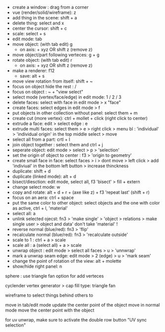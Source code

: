 - create a window : drag from a corner
- vue (render/solid/wireframe): z
- add thing in the scene: shift + a
- delete thing: select and x
- center the cursor: shift + c
- scale: select + s
- edit mode: tab
- move object: (with tab edit) g
    - on axis: + xyz OR shift z (remove z)
- move object/part following verteces: g + g
- rotate object: (with tab edit) r
    - on axis: + xyz OR shift z (remove z)
- make a renderer: f12
    - save: alt + s
- move view rotation from itself: shift + ~
- focus on object hide the rest : /
- focus on object : ~ + "view select"
- select mode (vertex/face/edge) in edit mode: 1 / 2 / 3
- delete faces: select with face in edit mode > x "face"
- create faces: select edges in edit mode > f
- put objects in other collection without panel: select them + m
- create cut (more vertex): ctrl + mollet + click (right click to center)
- extrude a face: edit > select edge : e
- extrude multi faces: select them > e > right click > menu bl : 'individual' > 'individual origin' in the top middle select > move
- select all from a part: crtl + l
- join object together : select them and ctrl + j
- seperate object: edit mode > select > p > 'selection'
- set the origin of object to center : f3 > 'origin to geometry'
- create small face in face: select faces > i > dont move > left click > add 'indiviual' in the bottom left button > increase thinckness
- duplicate: shift + d
- duplicate (linked mode): alt + d
- bisect/diesction: edit mode, select all, f3 'bisect' > fill + extern
- change select mode: w
- copy and rotate: alt + d + r + (axe like z) + f3 'repeat last' (shift + r)
- focus on an aera: ctrl + space
- put the same color to other object: select objects and the one with color as active, ctrl + l, 'material'
- select all: a
- unlink selected ojecst: fn3 > 'make single' > 'object > relations > make single user > object and data'
    don't take 'material' !
- reverse normal (blue/red): fn3 > 'flip'
- recalculate normal (blue/red): fn3 > 'recalculate outside'
- scale to 1 : ctrl + a > scale
- scale all : a (select all) + a > scale
- unwrap object : edit mode > select all faces > u > 'unnwrap'
- mark a unwrap seam edge: edit mode > 2 (edge) > u > 'mark seam'
- change the point of rotation of the view: alt + molette
- show/hide right panel: n



sphere : use triangle fan option for add verteces

cyclender vertex generator > cap fill type: triangle fan

wireframe to select things behind others to

move in tab/edit mode update the center point of the object
move in normal mode move the center point with the object

for uv unwrap, make sure to activate the double row button "UV sync selection"